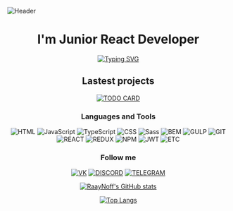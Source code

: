 ![Header](https://github.com/RaayNoff/RaayNoff/blob/main/assets/header.gif?raw=true)

<h1 align="center">I'm Junior React Developer</h1>

<div align="center">

[![Typing SVG](https://readme-typing-svg.herokuapp.com?color=%ffffff&lines=I'm+interested+in+web+development)](https://git.io/typing-svg)

</div>

<h2 align="center">Lastest projects</h2>

<section align="center">

[![TODO CARD](https://github-readme-stats.vercel.app/api/pin/?username=raaynoff&repo=todo__list&theme=blueberry)](https://github.com/RaayNoff/todo__list)

</section>

<h3 align="center">Languages and Tools</h3>

<section align="center">

![HTML](https://img.shields.io/badge/HTML5-29293e?style=for-the-badge&logo=HTML5) ![JavaScript](https://img.shields.io/badge/JavaScript-29293e?style=for-the-badge&logo=JavaScript) ![TypeScript](https://img.shields.io/badge/TypeScript-29293e?style=for-the-badge&logo=TypeScript) ![CSS](https://img.shields.io/badge/CSS-29293e?style=for-the-badge&logo=CSS3&logoColor=1572B6) ![Sass](https://img.shields.io/badge/SCSS-29293e?style=for-the-badge&logo=Sass) ![BEM](https://img.shields.io/badge/BEM-29293e?style=for-the-badge&logo=BEM) ![GULP](https://img.shields.io/badge/GULP-29293e?style=for-the-badge&logo=gulp) ![GIT](https://img.shields.io/badge/GIT-29293e?style=for-the-badge&logo=git) ![REACT](https://img.shields.io/badge/REACT-29293e?style=for-the-badge&logo=React) ![REDUX](https://img.shields.io/badge/Redux_/_RTK_/_RTK_Query-29293e?style=for-the-badge&logo=Redux&logoColor=764ABC) ![NPM](https://img.shields.io/badge/NPM-29293e?style=for-the-badge&logo=npm) ![JWT](https://img.shields.io/badge/JSON_Web_Tokens-29293e?style=for-the-badge&logo=JSONWebTokens&logoColor=000000) ![ETC](https://img.shields.io/badge/...etc-29293e?style=for-the-badge)

 </section>

<h3 align="center">Follow me</h3>
<section align="center">

[![VK](https://img.shields.io/badge/vkontakte-29293e?style=for-the-badge&logo=vk&logoColor=0077FF)](https://vk.com/dmitryoks) [![DISCORD](https://img.shields.io/badge/DISCORD-29293e?style=for-the-badge&logo=discord)](https://discordapp.com/users/210826819333521414) [![TELEGRAM](https://img.shields.io/badge/TELEGRAM-29293e?style=for-the-badge&logo=telegram)](https://t.me/raaaynoff)

</section>

<section align="center">

[![RaayNoff's GitHub stats](https://github-readme-stats.vercel.app/api?username=raaynoff&show_icons=true&theme=blueberry)](https://github.com/RaayNoff)

[![Top Langs](https://github-readme-stats.vercel.app/api/top-langs/?username=RaayNoff&layout=compact&theme=blueberry)](https://github.com/RaayNoff)

</section>

